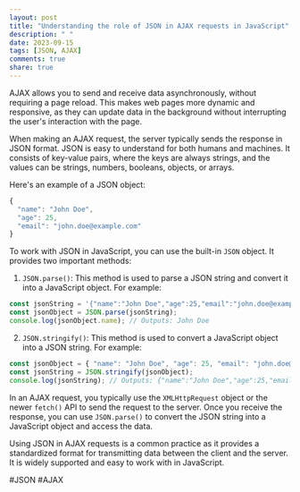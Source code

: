 ```yaml
---
layout: post
title: "Understanding the role of JSON in AJAX requests in JavaScript"
description: " "
date: 2023-09-15
tags: [JSON, AJAX]
comments: true
share: true
---
```


AJAX allows you to send and receive data asynchronously, without requiring a page reload. This makes web pages more dynamic and responsive, as they can update data in the background without interrupting the user's interaction with the page.

When making an AJAX request, the server typically sends the response in JSON format. JSON is easy to understand for both humans and machines. It consists of key-value pairs, where the keys are always strings, and the values can be strings, numbers, booleans, objects, or arrays.

Here's an example of a JSON object:

```javascript
{
  "name": "John Doe",
  "age": 25,
  "email": "john.doe@example.com"
}
```

To work with JSON in JavaScript, you can use the built-in `JSON` object. It provides two important methods:

1. `JSON.parse()`: This method is used to parse a JSON string and convert it into a JavaScript object. For example:

```javascript
const jsonString = '{"name":"John Doe","age":25,"email":"john.doe@example.com"}';
const jsonObject = JSON.parse(jsonString);
console.log(jsonObject.name); // Outputs: John Doe
```

2. `JSON.stringify()`: This method is used to convert a JavaScript object into a JSON string. For example:

```javascript
const jsonObject = { "name": "John Doe", "age": 25, "email": "john.doe@example.com" };
const jsonString = JSON.stringify(jsonObject);
console.log(jsonString); // Outputs: {"name":"John Doe","age":25,"email":"john.doe@example.com"}
```

In an AJAX request, you typically use the `XMLHttpRequest` object or the newer `fetch()` API to send the request to the server. Once you receive the response, you can use `JSON.parse()` to convert the JSON string into a JavaScript object and access the data.

Using JSON in AJAX requests is a common practice as it provides a standardized format for transmitting data between the client and the server. It is widely supported and easy to work with in JavaScript.

#JSON #AJAX